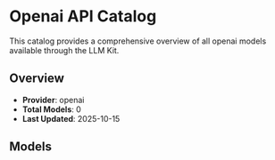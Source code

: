 # Openai API Catalog



This catalog provides a comprehensive overview of all openai models available through the LLM Kit.

## Overview

- **Provider**: openai
- **Total Models**: 0
- **Last Updated**: 2025-10-15

## Models


